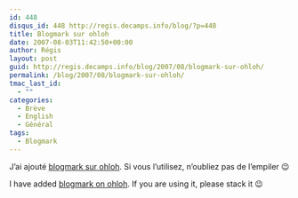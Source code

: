 ```yaml
---
id: 448
disqus_id: 448 http://regis.decamps.info/blog/?p=448
title: Blogmark sur ohloh
date: 2007-08-03T11:42:50+00:00
author: Régis
layout: post
guid: http://regis.decamps.info/blog/2007/08/blogmark-sur-ohloh/
permalink: /blog/2007/08/blogmark-sur-ohloh/
tmac_last_id:
  - ""
categories:
  - Brève
  - English
  - Général
tags:
  - Blogmark
---
```

J’ai ajouté [blogmark sur ohloh](http://www.ohloh.net/projects/7099). Si vous l’utilisez, n’oubliez pas de l&#8217;empiler 😉

I have added [blogmark on ohloh](http://www.ohloh.net/projects/7099). If you are using it, please stack it 😉
